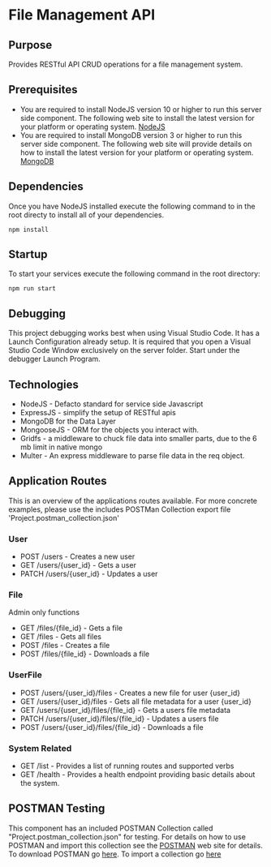 # File Management API

## Purpose

Provides RESTful API CRUD operations for a file management system.

## Prerequisites

- You are required to install NodeJS version 10 or higher to run this server side component. The following web site to install the latest version for your platform or operating system. [NodeJS](https://nodejs.org/en/download/)
- You are required to install MongoDB version 3 or higher to run this server side component. The following web site will provide details on how to install the latest version for your platform or operating system. [MongoDB](https://docs.mongodb.com/manual/tutorial/install-mongodb-on-os-x/)

## Dependencies

Once you have NodeJS installed execute the following command to in the root directy to install all of your dependencies.

```npm install```

## Startup

To start your services execute the following command in the root directory:

```npm run start```

## Debugging

This project debugging works best when using Visual Studio Code. It has a Launch Configuration already setup. It is required that you open a Visual Studio Code Window exclusively on the server folder. Start under the debugger Launch Program.

## Technologies

- NodeJS - Defacto standard for service side Javascript
- ExpressJS - simplify the setup of RESTful apis
- MongoDB for the Data Layer
- MongooseJS - ORM for the objects you interact with.
- Gridfs - a middleware to chuck file data into smaller parts, due to the 6 mb limit in native mongo
- Multer - An express middleware to parse file data in the req object.

## Application Routes

This is an overview of the applications routes available. For more concrete examples, please use the includes POSTMan Collection export file 'Project.postman_collection.json'

### User

- POST /users - Creates a new user
- GET /users/{user_id} - Gets a user
- PATCH /users/{user_id} - Updates a user

### File

Admin only functions

- GET /files/{file_id} - Gets a file
- GET /files - Gets all files
- POST /files - Creates a file
- POST /files/{file_id} - Downloads a file

### UserFile

- POST /users/{user_id}/files - Creates a new file for user {user_id}
- GET /users/{user_id}/files - Gets all file metadata for a user {user_id}
- GET /users/{user_id}/files/{file_id} - Gets a users file metadata
- PATCH /users/{user_id}/files/{file_id} - Updates a users file
- POST /users/{user_id}/files/{file_id} - Downloads a file

### System Related

- GET /list - Provides a list of running routes and supported verbs
- GET /health - Provides a health endpoint providing basic details about the system.

## POSTMAN Testing

This component has an included POSTMAN Collection called "Project.postman_collection.json" for testing. For details on how to use POSTMAN and import this collection see the [POSTMAN](https://www.postman.com/downloads/) web site for details. To download POSTMAN go [here](https://www.postman.com/downloads/). To import a collection go [here](https://learning.postman.com/docs/getting-started/importing-and-exporting-data/#importing-data-into-postman)
